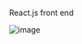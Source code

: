 React.js front end

![image](https://github.com/madil26/Rental-Site/assets/24318159/7ee8f55d-5451-49ec-9dc4-c457c6f07549)


